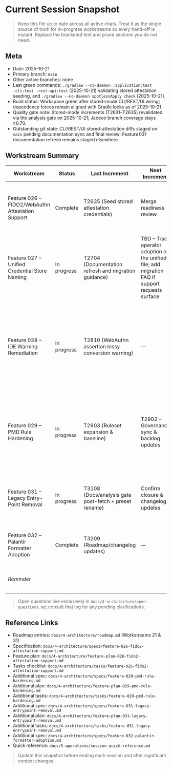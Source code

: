 # Current Session Snapshot

> Keep this file up to date across all active chats. Treat it as the single source of truth for in-progress workstreams so every hand-off is instant. Replace the bracketed text and prune sections you do not need.

## Meta
- Date: 2025-10-21
- Primary branch: `main`
- Other active branches: none
- Last green commands: `./gradlew --no-daemon :application:test :cli:test :rest-api:test` (2025-10-21) validating stored attestation seeding, and `./gradlew --no-daemon spotlessApply check` (2025-10-21).
- Build status: Workspace green after stored-mode CLI/REST/UI wiring; dependency forces remain aligned with Gradle locks as of 2025-10-21.
- Quality gate note: Stored-mode increments (T2631–T2635) revalidated via the analysis gate on 2025-10-21; Jacoco branch coverage stays ≥0.70.
- Outstanding git state: CLI/REST/UI stored-attestation diffs staged on `main` pending documentation sync and final review; Feature 031 documentation refresh remains staged elsewhere.

## Workstream Summary
| Workstream | Status | Last Increment | Next Increment | Notes |
|------------|--------|----------------|----------------|-------|
| Feature 026 – FIDO2/WebAuthn Attestation Support | Complete | T2635 (Seed stored attestation credentials) | Merge readiness review | Stored-mode flow delivered CLI `seed-attestations`, REST `/api/v1/webauthn/attestations/seed`, metadata fetch endpoints, and operator UI selectors backed by MapDB; docs/roadmap/knowledge map refreshed and analysis gate closed 2025-10-21. |
| Feature 027 – Unified Credential Store Naming | In progress | T2704 (Documentation refresh and migration guidance) | TBD – Track operator adoption of the unified file; add migration FAQ if support requests surface | Factory/CLI/REST defaults anchored to `credentials.db`; legacy fallback checks removed, docs now instruct manual migration for existing stores. |
| Feature 028 – IDE Warning Remediation | In progress | T2810 (WebAuthn assertion lossy conversion warning) | — | Spec/plan/tasks added, Option B locked, TOTP constructors cleaned, WebAuthn attestation/REST metadata assertions updated; CLI/REST tests assert generated OTPs, Selenium suites verify inline/replay controls, full `spotlessApply check` passes; 2025-10-19 clarifications implemented (DTO extraction + SpotBugs annotation export); rest-api dependency lock refreshed to align `checker-qual` 3.51.1 with Gradle force. |
| Feature 029 – PMD Rule Hardening | In progress | T2903 (Ruleset expansion & baseline) | T2902 – Governance sync & backlog updates | PMD toolVersion bumped to 7.17.0 with dependency locks refreshed via `--write-locks`; legacy `AssignmentInOperand` findings in CLI `MaintenanceCli`, core `CborDecoder`/`SimpleJson`, and core-ocra `OcraReplayVerifierBenchmark` have been refactored and `./gradlew --no-daemon pmdMain pmdTest` now passes; NonExhaustiveSwitch added permanently with green `pmdMain pmdTest` + `spotlessApply check`. |
| Feature 031 – Legacy Entry-Point Removal | In progress | T3108 (Docs/analysis gate post-fetch + preset rename) | Confirm closure & changelog updates | WebAuthn presets now use W3C fixture identifiers, the legacy generator sample is gone, docs/knowledge map refreshed, HtmlUnit fetch polyfill enabled within Selenium suites, and targeted UI suites plus `spotlessApply check` reran 2025-10-19. |
| Feature 032 – Palantir Formatter Adoption | Complete | T3209 (Roadmap/changelog updates) | — | Palantir Java Format 2.78.0 is now enforced via Spotless + hooks, all JVM sources were reformatted, roadmap/changelog updated, and Feature 032 artefacts retained for traceability. |
| _Reminder_ |  |  |  | Keep this table limited to active workstreams; move completed features to the roadmap instead of tracking them here. |

> Open questions live exclusively in `docs/4-architecture/open-questions.md`; consult that log for any pending clarifications.

## Reference Links
- Roadmap entries: `docs/4-architecture/roadmap.md` (Workstreams 21 & 31)
- Specification: `docs/4-architecture/specs/feature-026-fido2-attestation-support.md`
- Feature plan: `docs/4-architecture/feature-plan-026-fido2-attestation-support.md`
- Tasks checklist: `docs/4-architecture/tasks/feature-026-fido2-attestation-support.md`
- Additional spec: `docs/4-architecture/specs/feature-029-pmd-rule-hardening.md`
- Additional plan: `docs/4-architecture/feature-plan-029-pmd-rule-hardening.md`
- Additional tasks: `docs/4-architecture/tasks/feature-029-pmd-rule-hardening.md`
- Additional spec: `docs/4-architecture/specs/feature-031-legacy-entrypoint-removal.md`
- Additional plan: `docs/4-architecture/feature-plan-031-legacy-entrypoint-removal.md`
- Additional tasks: `docs/4-architecture/tasks/feature-031-legacy-entrypoint-removal.md`
- Additional spec: `docs/4-architecture/specs/feature-032-palantir-formatter-adoption.md`
- Quick reference: `docs/5-operations/session-quick-reference.md`

> Update this snapshot before ending each session and after significant context changes.
